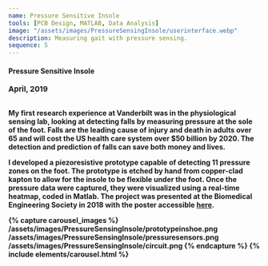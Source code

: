 ```yaml
---
name: Pressure Sensitive Insole
tools: [PCB Design, MATLAB, Data Analysis]
image: "/assets/images/PressureSensingInsole/userinterface.webp"
description: Measuring gait with pressure sensing.
sequence: 5
---
```


#### <b>Pressure Sensitive Insole<b>
<p style="font-size:15px; padding: 0 0 1em 0;">April, 2019</p>

My first research experience at Vanderbilt was in the physiological sensing lab, looking at detecting falls by measuring pressure at the sole of the foot. Falls are the leading cause of injury and death in adults over 65 and will cost the US health care system over $50 billion by 2020. The detection and prediction of falls can save both money and lives.

I developed a piezoresistive prototype capable of detecting 11 pressure zones on the foot. The prototype is etched by hand from copper-clad kapton to allow for the insole to be flexible under the foot. Once the pressure data were captured, they were visualized using a real-time heatmap, coded in Matlab. The project was presented at the Biomedical Engineering Society in 2018 with the poster accessible <a href="https://drive.google.com/file/d/1HYQ-3tyvZ1mA3T6rekXwAZ2952Sc0Q1V/view" target="_blank">here</a>. 

{% capture carousel_images %}
/assets/images/PressureSensingInsole/prototypeinshoe.png
/assets/images/PressureSensingInsole/pressuresensors.png
/assets/images/PressureSensingInsole/circuit.png
{% endcapture %}
{% include elements/carousel.html %}